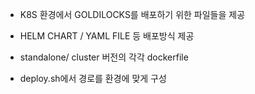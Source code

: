 * K8S 환경에서 GOLDILOCKS를 배포하기 위한 파일들을 제공

* HELM CHART / YAML FILE 등 배포방식 제공

* standalone/ cluster 버전의 각각 dockerfile

* deploy.sh에서 경로를 환경에 맞게 구성
